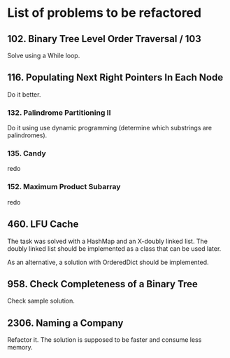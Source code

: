 # List of problems to be refactored

## 102. Binary Tree Level Order Traversal / 103
Solve using a While loop.

## 116. Populating Next Right Pointers In Each Node
Do it better.

### 132. Palindrome Partitioning II
Do it using use dynamic programming (determine which substrings are palindromes).

### 135. Candy
redo

### 152. Maximum Product Subarray
redo

## 460. LFU Cache
The task was solved with a HashMap and an X-doubly linked list. The doubly linked list should be implemented as a class that can be used later.

As an alternative, a solution with OrderedDict should be implemented.

## 958. Check Completeness of a Binary Tree
Check sample solution. 

## 2306. Naming a Company
Refactor it. The solution is supposed to be faster and consume less memory.